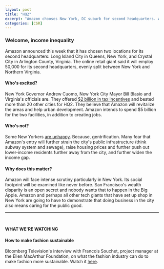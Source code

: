 ```yaml
---
layout: post
title: "HQ2"
excerpt: "Amazon chooses New York, DC suburb for second headquarters. And an interview on sustainable fashion."
categories: [CSR]
---
```


### Welcome, income inequality

Amazon announced this week that it has chosen two locations for its second headquarters: Long Island City in Queens, New York, and Crystal City in Arlington County, Virginia. The online retail giant said it will employ 50,000 for its second headquarters, evenly split between New York and Northern Virginia.

#### Who's excited?

New York Governor Andrew Cuomo, New York City Mayor Bill Blasio and Virginia's officials are. They offered <a href="https://www.nytimes.com/2018/11/13/business/economy/amazon-hq2-va-long-island-city-incentives.html?action=click&module=inline&pgtype=Article" target="_blank">$2 billion in tax incentives</a> and bested more than 20 other cities for HQ2. They believe that Amazon will revitalize the areas and help urban development. Amazon intends to spend $5 billion for the two facilities, in addition to creating jobs.

#### Who's not?

Some New Yorkers <a href="https://www.nbcnews.com/business/business-news/report-amazon-chooses-new-york-city-northern-virginia-new-headquarters-n935511" target="_blank">are unhappy</a>. Because, gentrification. Many fear that Amazon's entry will further strain the city's public infrastructure (think subway system and sewage), raise housing prices and further push out lower-income residents further away from the city, and further widen the income gap.  

#### Why does this matter?

Amazon will face intense scrutiny particularly in New York. Its social footprint will be examined like never before. San Francisco's wealth disparity is an open secret and nobody wants that to happen in the Big Apple. Amazon and perhaps all other tech giants that have set up shop in New York are going to have to demonstrate that doing business in the city also means caring for the public good.

* * *
<br />

**WHAT WE'RE WATCHING**

#### **How to make fashion sustainable**

Bloomberg Television's interview with Francois Souchet, project manager at the Ellen MacArthur Foundation, on what the fashion industry can do to make fashion more sustainable. Watch it <a href="https://www.bloomberg.com/news/videos/2018-11-08/making-fashion-more-sustainable-video?cmpid=BBD111418_GBIZ&utm_medium=email&utm_source=newsletter&utm_term=181114&utm_campaign=goodbiz" target="_blank">here</a>.
